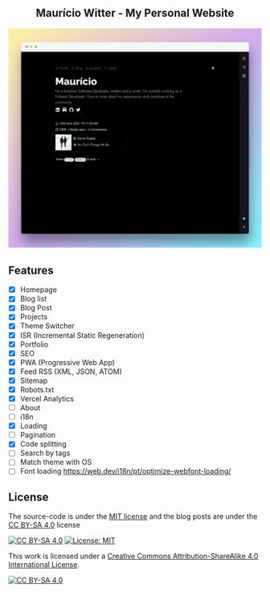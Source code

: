 <h2 align="center">Maurício Witter - My Personal Website</h2>

<div align="center">
  <img src="./public/mock.png" alt="device screenshot of the website" />
</div>

## Features

- [x] Homepage
- [x] Blog list
- [x] Blog Post
- [x] Projects
- [x] Theme Switcher
- [x] ISR (Incremental Static Regeneration)
- [x] Portfolio
- [x] SEO
- [x] PWA (Progressive Web App)
- [x] Feed RSS (XML, JSON, ATOM)
- [x] Sitemap
- [x] Robots.txt
- [x] Vercel Analytics  
- [ ] About
- [ ] i18n
- [x] Loading
- [ ] Pagination
- [x] Code splitting
- [ ] Search by tags
- [ ] Match theme with OS
- [ ] Font loading https://web.dev/i18n/pt/optimize-webfont-loading/

## License

The source-code is under the [MIT license](LICENSE) and the blog posts are under the [CC BY-SA 4.0](LICENSE-posts) license

[![CC BY-SA 4.0][cc-by-sa-shield]][cc-by-sa] [![License: MIT](https://img.shields.io/badge/License-MIT-green.svg)](https://opensource.org/licenses/MIT)

This work is licensed under a
[Creative Commons Attribution-ShareAlike 4.0 International License][cc-by-sa].

[![CC BY-SA 4.0][cc-by-sa-image]][cc-by-sa]

[cc-by-sa]: http://creativecommons.org/licenses/by-sa/4.0/
[cc-by-sa-image]: https://licensebuttons.net/l/by-sa/4.0/88x31.png
[cc-by-sa-shield]: https://img.shields.io/badge/License-CC%20BY--SA%204.0-lightgrey.svg
